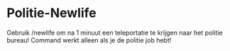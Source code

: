 # Politie-Newlife
Gebruik /newlife om na 1 minuut een teleportatie te krijgen naar het politie bureau! Command werkt alleen als je de politie job hebt!
